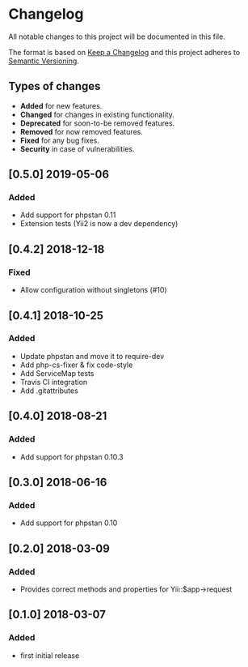 # Changelog
All notable changes to this project will be documented in this file.

The format is based on [Keep a Changelog](http://keepachangelog.com/en/1.0.0/)
and this project adheres to [Semantic Versioning](http://semver.org/spec/v2.0.0.html).

## Types of changes
 * **Added** for new features.
 * **Changed** for changes in existing functionality.
 * **Deprecated** for soon-to-be removed features.
 * **Removed** for now removed features.
 * **Fixed** for any bug fixes.
 * **Security** in case of vulnerabilities.

## [0.5.0] 2019-05-06
### Added
 * Add support for phpstan 0.11
 * Extension tests (Yii2 is now a dev dependency)

## [0.4.2] 2018-12-18
### Fixed
 * Allow configuration without singletons (#10)

## [0.4.1] 2018-10-25
### Added
 * Update phpstan and move it to require-dev
 * Add php-cs-fixer & fix code-style
 * Add ServiceMap tests
 * Travis CI integration
 * Add .gitattributes
 
## [0.4.0] 2018-08-21
### Added
 * Add support for phpstan 0.10.3

## [0.3.0] 2018-06-16
### Added
 * Add support for phpstan 0.10

## [0.2.0] 2018-03-09
### Added
 * Provides correct methods and properties for Yii::$app->request

## [0.1.0] 2018-03-07
### Added
 * first initial release
